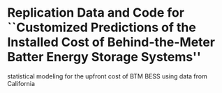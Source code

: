 # Replication Data and Code for ``Customized Predictions of the Installed Cost of Behind-the-Meter Batter Energy Storage Systems''
statistical modeling for the upfront cost of BTM BESS using data from California
